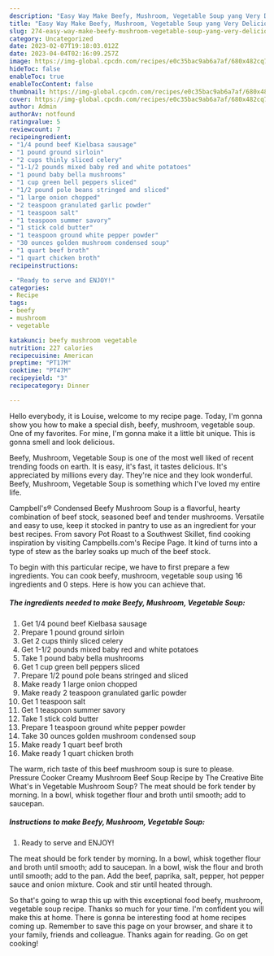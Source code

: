 ```yaml
---
description: "Easy Way Make Beefy, Mushroom, Vegetable Soup yang Very Delicious}"
title: "Easy Way Make Beefy, Mushroom, Vegetable Soup yang Very Delicious}"
slug: 274-easy-way-make-beefy-mushroom-vegetable-soup-yang-very-delicious
category: Uncategorized
date: 2023-02-07T19:18:03.012Z
date: 2023-04-04T02:16:09.257Z
image: https://img-global.cpcdn.com/recipes/e0c35bac9ab6a7af/680x482cq70/beefy-mushroom-vegetable-soup-recipe-main-photo.jpg
hideToc: false
enableToc: true
enableTocContent: false
thumbnail: https://img-global.cpcdn.com/recipes/e0c35bac9ab6a7af/680x482cq70/beefy-mushroom-vegetable-soup-recipe-main-photo.jpg
cover: https://img-global.cpcdn.com/recipes/e0c35bac9ab6a7af/680x482cq70/beefy-mushroom-vegetable-soup-recipe-main-photo.jpg
author: Admin
authorAv: notfound
ratingvalue: 5
reviewcount: 7
recipeingredient:
- "1/4 pound beef Kielbasa sausage"
- "1 pound ground sirloin"
- "2 cups thinly sliced celery"
- "1-1/2 pounds mixed baby red and white potatoes"
- "1 pound baby bella mushrooms"
- "1 cup green bell peppers sliced"
- "1/2 pound pole beans stringed and sliced"
- "1 large onion chopped"
- "2 teaspoon granulated garlic powder"
- "1 teaspoon salt"
- "1 teaspoon summer savory"
- "1 stick cold butter"
- "1 teaspoon ground white pepper powder"
- "30 ounces golden mushroom condensed soup"
- "1 quart beef broth"
- "1 quart chicken broth"
recipeinstructions:

- "Ready to serve and ENJOY!"
categories:
- Recipe
tags:
- beefy
- mushroom
- vegetable

katakunci: beefy mushroom vegetable 
nutrition: 227 calories
recipecuisine: American
preptime: "PT17M"
cooktime: "PT47M"
recipeyield: "3"
recipecategory: Dinner

---
```



Hello everybody, it is Louise, welcome to my recipe page. Today, I'm gonna show you how to make a special dish, beefy, mushroom, vegetable soup. One of my favorites. For mine, I'm gonna make it a little bit unique. This is gonna smell and look delicious.

Beefy, Mushroom, Vegetable Soup is one of the most well liked of recent trending foods on earth. It is easy, it's fast, it tastes delicious. It's appreciated by millions every day. They're nice and they look wonderful. Beefy, Mushroom, Vegetable Soup is something which I've loved my entire life.

Campbell&#39;s® Condensed Beefy Mushroom Soup is a flavorful, hearty combination of beef stock, seasoned beef and tender mushrooms. Versatile and easy to use, keep it stocked in pantry to use as an ingredient for your best recipes. From savory Pot Roast to a Southwest Skillet, find cooking inspiration by visiting Campbells.com&#39;s Recipe Page. It kind of turns into a type of stew as the barley soaks up much of the beef stock.


To begin with this particular recipe, we have to first prepare a few ingredients. You can cook beefy, mushroom, vegetable soup using 16 ingredients and 0 steps. Here is how you can achieve that.

<!--inarticleads1-->

##### The ingredients needed to make Beefy, Mushroom, Vegetable Soup:

1. Get 1/4 pound beef Kielbasa sausage
1. Prepare 1 pound ground sirloin
1. Get 2 cups thinly sliced celery
1. Get 1-1/2 pounds mixed baby red and white potatoes
1. Take 1 pound baby bella mushrooms
1. Get 1 cup green bell peppers sliced
1. Prepare 1/2 pound pole beans stringed and sliced
1. Make ready 1 large onion chopped
1. Make ready 2 teaspoon granulated garlic powder
1. Get 1 teaspoon salt
1. Get 1 teaspoon summer savory
1. Take 1 stick cold butter
1. Prepare 1 teaspoon ground white pepper powder
1. Take 30 ounces golden mushroom condensed soup
1. Make ready 1 quart beef broth
1. Make ready 1 quart chicken broth


The warm, rich taste of this beef mushroom soup is sure to please. Pressure Cooker Creamy Mushroom Beef Soup Recipe by The Creative Bite What&#39;s in Vegetable Mushroom Soup? The meat should be fork tender by morning. In a bowl, whisk together flour and broth until smooth; add to saucepan. 

<!--inarticleads2-->

##### Instructions to make Beefy, Mushroom, Vegetable Soup:


1. Ready to serve and ENJOY!

The meat should be fork tender by morning. In a bowl, whisk together flour and broth until smooth; add to saucepan. In a bowl, wisk the flour and broth until smooth; add to the pan. Add the beef, paprika, salt, pepper, hot pepper sauce and onion mixture. Cook and stir until heated through. 

So that's going to wrap this up with this exceptional food beefy, mushroom, vegetable soup recipe. Thanks so much for your time. I'm confident you will make this at home. There is gonna be interesting food at home recipes coming up. Remember to save this page on your browser, and share it to your family, friends and colleague. Thanks again for reading. Go on get cooking!
